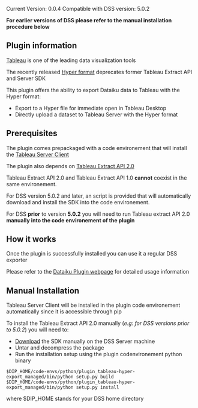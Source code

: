 Current Version: 0.0.4
Compatible with DSS version: 5.0.2

**For earlier versions of DSS please refer to the manual installation procedure below**

## Plugin information

[Tableau](https://tableau.com) is one of the leading data visualization tools

The recently released [Hyper format](https://www.tableau.com/about/blog/2018/1/onboarding-your-team-hyper-79398) deprecates former Tableau Extract API and Server SDK

This plugin offers the ability to export Dataiku data to Tableau with the Hyper format:

* Export to a Hyper file for immediate open in Tableau Desktop
* Directly upload a dataset to Tableau Server with the Hyper format

## Prerequisites

The plugin comes prepackaged with a code environement that will install the [Tableau Server Client](https://tableau.github.io/server-client-python/)

The plugin also depends on [Tableau Extract API 2.0](https://onlinehelp.tableau.com/current/api/extract_api/en-us/help.htm)

Tableau Extract API 2.0 and Tableau Extract API 1.0 **cannot** coexist in the same environement.

For DSS version 5.0.2 and later, an script is provided that will automatically download and install the SDK into the code environement.

For DSS **prior** to version **5.0.2** you will need to run Tableau extract API 2.0 **manually into the code environement of the plugin**

## How it works

Once the plugin is successfully installed you can use it a regular DSS exporter

Please refer to the [Dataiku Plugin webpage](https://www.dataiku.com/dss/plugins/info/tableau-hyper-extract.html) for detailed usage information

## Manual Installation

Tableau Server Client will be installed in the plugin code environement automatically since it is accessible through pip

To install the Tableau Extract API 2.0 manually (_e.g: for DSS versions prior to 5.0.2_) you will need to:

* [Download](https://onlinehelp.tableau.com/current/api/extract_api/en-us/Extract/extract_api_installing.htm#downloading) the SDK manually on the DSS Server machine
* Untar and decompress the package
* Run the installation setup using the plugin codenvironement python binary

```
$DIP_HOME/code-envs/python/plugin_tableau-hyper-export_managed/bin/python setup.py build
$DIP_HOME/code-envs/python/plugin_tableau-hyper-export_managed/bin/python setup.py install
```

where $DIP_HOME stands for your DSS home directory
